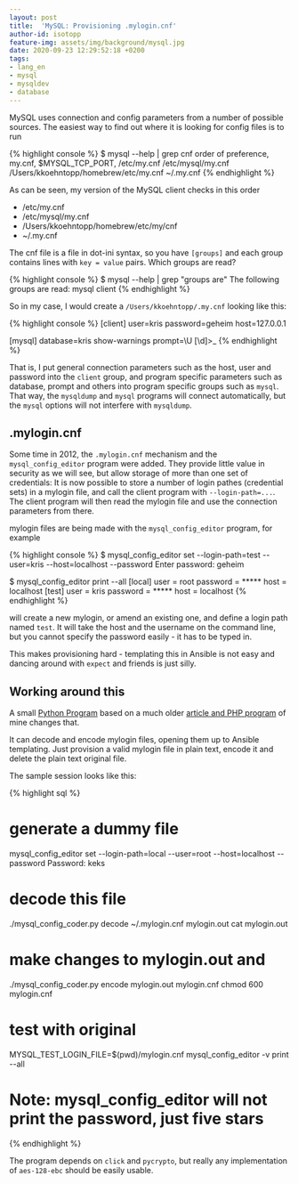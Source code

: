 ```yaml
---
layout: post
title:  'MySQL: Provisioning .mylogin.cnf'
author-id: isotopp
feature-img: assets/img/background/mysql.jpg
date: 2020-09-23 12:29:52:18 +0200
tags:
- lang_en
- mysql
- mysqldev
- database
---
```

MySQL uses connection and config parameters from a number of possible sources. The easiest way to find out where it is looking for config files is to run

{% highlight console %}
$ mysql --help | grep cnf
                      order of preference, my.cnf, $MYSQL_TCP_PORT,
/etc/my.cnf /etc/mysql/my.cnf /Users/kkoehntopp/homebrew/etc/my.cnf ~/.my.cnf
{% endhighlight %}

As can be seen, my version of the MySQL client checks in this order

- /etc/my.cnf
- /etc/mysql/my.cnf
- /Users/kkoehntopp/homebrew/etc/my/cnf
- ~/.my.cnf

The cnf file is a file in dot-ini syntax, so you have `[groups]` and each group contains lines with `key = value` pairs. Which groups are read?

{% highlight console %}
$ mysql --help | grep "groups are"
The following groups are read: mysql client
{% endhighlight %}

So in my case, I would create a `/Users/kkoehntopp/.my.cnf` looking like this:

{% highlight console %}
[client]
user=kris
password=geheim
host=127.0.0.1

[mysql]
database=kris
show-warnings
prompt=\U [\d]>\_
{% endhighlight %}

That is, I put general connection parameters such as the host, user and password into the `client` group, and program specific parameters such as database, prompt and others into program specific groups such as `mysql`. That way, the `mysqldump` and `mysql` programs will connect automatically, but the `mysql` options will not interfere with `mysqldump`.

## .mylogin.cnf

Some time in 2012, the `.mylogin.cnf` mechanism and the `mysql_config_editor` program were added. They provide little value in security as we will see, but allow storage of more than one set of credentials: It is now possible to store a number of login pathes (credential sets) in a mylogin file, and call the client program with `--login-path=...`. The client program will then read the mylogin file and use the connection parameters from there.

mylogin files are being made with the `mysql_config_editor` program, for example

{% highlight console %}
$ mysql_config_editor set --login-path=test --user=kris --host=localhost --password
Enter password: geheim

$ mysql_config_editor print --all
[local]
user = root
password = *****
host = localhost
[test]
user = kris
password = *****
host = localhost
{% endhighlight %}

will create a new mylogin, or amend an existing one, and define a login path named `test`. It will take the host and the username on the command line, but you cannot specify the password easily - it has to be typed in.

This makes provisioning hard - templating this in Ansible is not easy and dancing around with `expect` and friends is just silly.

## Working around this

A small [Python Program](https://github.com/isotopp/mysql-config-coder) based on a much older [article and PHP program](http://mysqldump.azundris.com/archives/104-.mylogin.cnf-password-recovery.html) of mine changes that.

It can decode and encode mylogin files, opening them up to Ansible templating. Just provision a valid mylogin file in plain text, encode it and delete the plain text original file.

The sample session looks like this:

{% highlight sql %}
# generate a dummy file
mysql_config_editor set --login-path=local --user=root --host=localhost --password
Password: keks

# decode this file
./mysql_config_coder.py decode ~/.mylogin.cnf mylogin.out
cat mylogin.out

# make changes to mylogin.out and
./mysql_config_coder.py encode mylogin.out mylogin.cnf
chmod 600 mylogin.cnf

# test with original
MYSQL_TEST_LOGIN_FILE=$(pwd)/mylogin.cnf
mysql_config_editor -v print --all

# Note: mysql_config_editor will not print the password, just five stars
{% endhighlight %}

The program depends on `click` and `pycrypto`, but really any implementation of `aes-128-ebc` should be easily usable.
